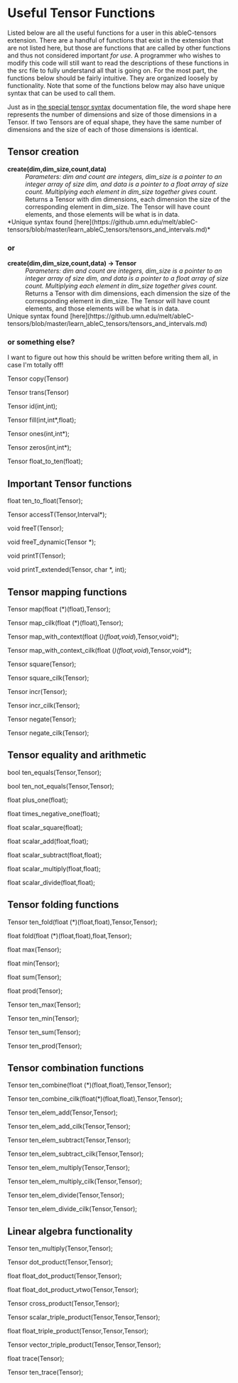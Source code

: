 # Useful Tensor Functions
Listed below are all the useful functions for a user in this ableC-tensors extension. There are a handful of functions that exist in the extension that are not listed here, but those are functions that are called by other functions and thus not considered important *for use*. A programmer who wishes to modify this code will still want to read the descriptions of these functions in the src file to fully understand all that is going on. For the most part, the functions below should be fairly intuitive. They are organized loosely by functionality. Note that some of the functions below may also have unique syntax that can be used to call them. 

Just as in [the special tensor syntax](https://github.umn.edu/melt/ableC-tensors/blob/master/learn_ableC_tensors/special_tensor_syntax.md) documentation file, the word shape here represents the number of dimensions and size of those dimensions in a Tensor. If two Tensors are of equal shape, they have the same number of dimensions and the size of each of those dimensions is identical.

## Tensor creation
<dl>
<b>create(dim,dim_size,count,data)</b> 
  <dd><i>Parameters: dim and count are integers, dim_size is a pointer to an integer array of size dim, and data is a pointer to a float array of size count. Multiplying each element in dim_size together gives count. </i></dd>
  <dd>Returns a Tensor with dim dimensions, each dimension the size of the corresponding element in dim_size. The Tensor will have count elements, and those elements will be what is in data.</dd>
</d1>
*Unique syntax found [here](https://github.umn.edu/melt/ableC-tensors/blob/master/learn_ableC_tensors/tensors_and_intervals.md)*

### or

<dl>
<b>create(dim,dim_size,count,data) -> Tensor</b>
  <dd><i>Parameters: dim and count are integers, dim_size is a pointer to an integer array of size dim, and data is a pointer to a float array of size count. Multiplying each element in dim_size together gives count. </i></dd>
  <dd>Returns a Tensor with dim dimensions, each dimension the size of the corresponding element in dim_size. The Tensor will have count elements, and those elements will be what is in data.</dd>
</d1>
Unique syntax found [here](https://github.umn.edu/melt/ableC-tensors/blob/master/learn_ableC_tensors/tensors_and_intervals.md)


### or something else? 
I want to figure out how this should be written before writing them all, in case I'm totally off!




Tensor copy(Tensor)

Tensor trans(Tensor)

Tensor id(int,int);

Tensor fill(int,int*,float);

Tensor ones(int,int*);

Tensor zeros(int,int*);

Tensor float_to_ten(float);

## Important Tensor functions
float ten_to_float(Tensor);

Tensor accessT(Tensor,Interval*);

void freeT(Tensor);

void freeT_dynamic(Tensor *);

void printT(Tensor); 

void printT_extended(Tensor, char *, int); 

## Tensor mapping functions
Tensor map(float (*)(float),Tensor);

Tensor map_cilk(float (*)(float),Tensor);

Tensor map_with_context(float (*)(float,void*),Tensor,void*); 

Tensor map_with_context_cilk(float (*)(float,void*),Tensor,void*); 

Tensor square(Tensor);

Tensor square_cilk(Tensor);

Tensor incr(Tensor);

Tensor incr_cilk(Tensor);

Tensor negate(Tensor);

Tensor negate_cilk(Tensor);

## Tensor equality and arithmetic 
bool ten_equals(Tensor,Tensor);

bool ten_not_equals(Tensor,Tensor);

float plus_one(float);

float times_negative_one(float);

float scalar_square(float);

float scalar_add(float,float);

float scalar_subtract(float,float);

float scalar_multiply(float,float);

float scalar_divide(float,float);

## Tensor folding functions
Tensor ten_fold(float (*)(float,float),Tensor,Tensor);

float fold(float (*)(float,float),float,Tensor);

float max(Tensor);

float min(Tensor);

float sum(Tensor);

float prod(Tensor);

Tensor ten_max(Tensor);

Tensor ten_min(Tensor);

Tensor ten_sum(Tensor);

Tensor ten_prod(Tensor);

## Tensor combination functions
Tensor ten_combine(float (*)(float,float),Tensor,Tensor);

Tensor ten_combine_cilk(float(*)(float,float),Tensor,Tensor);

Tensor ten_elem_add(Tensor,Tensor);

Tensor ten_elem_add_cilk(Tensor,Tensor); 

Tensor ten_elem_subtract(Tensor,Tensor);

Tensor ten_elem_subtract_cilk(Tensor,Tensor); 

Tensor ten_elem_multiply(Tensor,Tensor);

Tensor ten_elem_multiply_cilk(Tensor,Tensor); 

Tensor ten_elem_divide(Tensor,Tensor);

Tensor ten_elem_divide_cilk(Tensor,Tensor); 

## Linear algebra functionality
Tensor ten_multiply(Tensor,Tensor);

Tensor dot_product(Tensor,Tensor);

float float_dot_product(Tensor,Tensor);

float float_dot_product_vtwo(Tensor,Tensor);

Tensor cross_product(Tensor,Tensor);

Tensor scalar_triple_product(Tensor,Tensor,Tensor);

float float_triple_product(Tensor,Tensor,Tensor);

Tensor vector_triple_product(Tensor,Tensor,Tensor);

float trace(Tensor);

Tensor ten_trace(Tensor);
